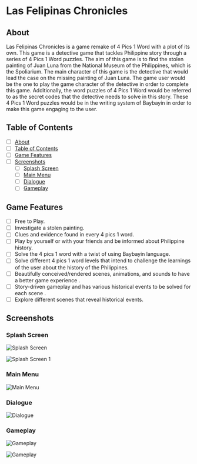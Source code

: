 # Las Felipinas Chronicles

## About

 Las Felipinas Chronicles is a game remake of 4 Pics 1 Word with a plot of its own. This game is a detective game that tackles Philippine story through a series of 4 Pics 1 Word puzzles. The aim of this game is to find the stolen painting of Juan Luna from the National Museum of the Philippines, which is the Spoliarium. The main character of this game is the detective that would lead the case on the missing painting of Juan Luna. The game user would be the one to play the game character of the detective in order to complete this game. Additionally, the word puzzles of 4 Pics 1 Word would be referred to as the secret codes that the detective needs to solve in this story. These 4 Pics 1 Word puzzles would be in the writing system of Baybayin in order to make this game engaging to the user.

## Table of Contents
- [ ] [About](#about)
- [ ] [Table of Contents](#table-of-contents)
- [ ] [Game Features](#game-features)
- [ ] [Screenshots](#screenshots)
  - [ ] [Splash Screen](#splash-screen)
  - [ ] [Main Menu](#main-menu)
  - [ ] [Dialogue](#dialogue)
  - [ ] [Gameplay](#gameplay)

## Game Features

- [ ] Free to Play.
- [ ] Investigate a stolen painting.
- [ ] Clues and evidence found in every 4 pics 1 word.
- [ ] Play by yourself or with your friends and be informed about Philippine history.
- [ ] Solve the 4 pics 1 word with a twist of using Baybayin language.
- [ ] Solve different 4 pics 1 word levels that intend to challenge the learnings of the user about the history of 
the Philippines.
- [ ] Beautifully conceived/rendered scenes, animations, and sounds to have a better game experience .
- [ ] Story-driven gameplay and has various historical events to be solved for each scene .
- [ ] Explore different scenes that reveal historical events.

## Screenshots

### Splash Screen

![Splash Screen](LFC_readme/SplashScreen.png "Splash Screen")

![Splash Screen 1](LFC_readme\SplashScreen1.png "Splash Screen 1")

### Main Menu

![Main Menu](LFC_readme\MainMenu.png "Main Menu")


### Dialogue

![Dialogue](LFC_readme\Dialogue.png "Dialogue")

### Gameplay

![Gameplay](LFC_readme\Gameplay1.png "Gameplay 1")

![Gameplay](LFC_readme\Gameplay2.png "Gameplay 2")
